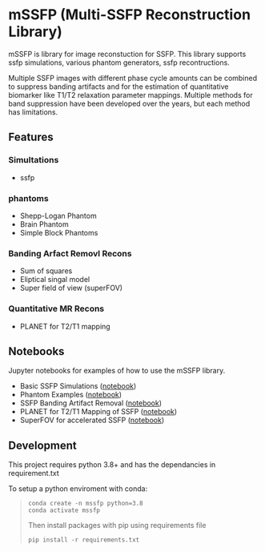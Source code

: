 
# mSSFP (Multi-SSFP Reconstruction Library)

mSSFP is library for image reconstuction for SSFP. This library supports ssfp simulations, various phantom generators, ssfp recontructions.

Multiple SSFP images with different phase cycle amounts can be combined to suppress banding artifacts and for the estimation of quantitative biomarker like T1/T2 relaxation parameter mappings. Multiple methods for band suppression have been developed over the years, but each method has limitations.

## Features

### Simultations
  - ssfp

### phantoms
  - Shepp-Logan Phantom
  - Brain Phantom
  - Simple Block Phantoms
### Banding Arfact Removl Recons
  - Sum of squares 
  - Eliptical singal model 
  - Super field of view (superFOV)
### Quantitative MR Recons
  - PLANET for T2/T1 mapping

## Notebooks

Jupyter notebooks for examples of how to use the mSSFP library.

- Basic SSFP Simulations ([notebook](notebooks/1_sspf_simulations.ipynb))
- Phantom Examples ([notebook](notebooks/2_phantoms.ipynb))
- SSFP Banding Artifact Removal ([notebook](notebooks/3_ssfp_band_removal.ipynb))
- PLANET for T2/T1 Mapping of SSFP ([notebook](notebooks/4_ssfp_brain_planet.ipynb))
- SuperFOV for accelerated SSFP ([notebook](notebooks/5_superFOV.ipynb))

## Development

This project requires python 3.8+ and has the dependancies in requirement.txt

To setup a python enviroment with conda:

> ```
> conda create -n mssfp python=3.8 
> conda activate mssfp
> ```
> Then install packages with pip using requirements file 
> ```
> pip install -r requirements.txt
> ```
